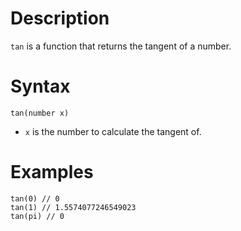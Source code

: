 # Description

`tan` is a function that returns the tangent of a number.

# Syntax

```step
tan(number x)
```

- `x` is the number to calculate the tangent of.

# Examples

```step
tan(0) // 0
tan(1) // 1.5574077246549023
tan(pi) // 0
```
